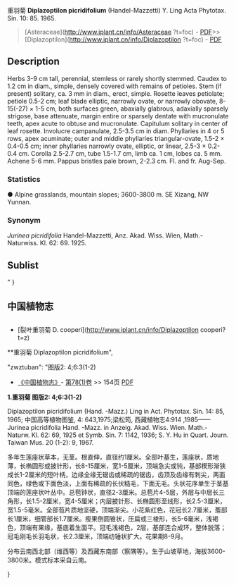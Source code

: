 重羽菊 **Diplazoptilon picridifolium** (Handel-Mazzetti) Y. Ling Acta Phytotax. Sin. 10: 85. 1965.

> [Asteraceae](http://www.iplant.cn/info/Asteraceae ?t=foc) - [PDF](http://iplant.cn/foc/pdf/Asteraceae.pdf)>>[Diplazoptilon](http://www.iplant.cn/info/Diplazoptilon ?t=foc) - [PDF](http://www.iplant.cn/foc/pdf/Diplazoptilon.pdf)

## Description

Herbs 3-9 cm tall, perennial, stemless or rarely shortly stemmed. Caudex to 1.2 cm in diam., simple, densely covered with remains of petioles. Stem (if present) solitary, ca. 3 mm in diam., erect, simple. Rosette leaves petiolate; petiole 0.5-2 cm; leaf blade elliptic, narrowly ovate, or narrowly obovate, 8-15(-27) × 1-5 cm, both surfaces green, abaxially glabrous, adaxially sparsely strigose, base attenuate, margin entire or sparsely dentate with mucronulate teeth, apex acute to obtuse and mucronulate. Capitulum solitary in center of leaf rosette. Involucre campanulate, 2.5-3.5 cm in diam. Phyllaries in 4 or 5 rows, apex acuminate; outer and middle phyllaries triangular-ovate, 1.5-2 × 0.4-0.5 cm; inner phyllaries narrowly ovate, elliptic, or linear, 2.5-3 × 0.2-0.4 cm. Corolla 2.5-2.7 cm, tube 1.5-1.7 cm, limb ca. 1 cm, lobes ca. 5 mm. Achene 5-6 mm. Pappus bristles pale brown, 2-2.3 cm. Fl. and fr. Aug-Sep.

### Statistics
● Alpine grasslands, mountain slopes; 3600-3800 m. SE Xizang, NW Yunnan.

### Synonym
*Jurinea picridifolia* Handel-Mazzetti, Anz. Akad. Wiss. Wien, Math.-Naturwiss. Kl. 62: 69. 1925.

## Sublist
"
}
## 中国植物志

## 
* [裂叶重羽菊  D.  cooperi](http://www.iplant.cn/info/Diplazoptilon cooperi?t=z)

**重羽菊 Diplazoptilon picridifolium",

  "zwztuban": "图版2: 4;6:3(1-2)
* [《中国植物志》](http://www.iplant.cn/frps)- [第78(1)卷](http://www.iplant.cn/frps/vol/78(1)) >> 154页 [PDF](http://www.iplant.cn/frps/pdf/78(1)/154.PDF)

**1.重羽菊 图版2: 4;6:3(1-2)**

Diplazoptilon picridifolium (Hand. -Mazz.) Ling in Act. Phytotax. Sin. 14: 85, 1965; 中国高等植物图鉴, 4: 643,1975;梁松筠, 西藏植物志4:914 ,1985——Jurinea picridifolia Hand. -Mazz. in Anzeig. Akad. Wiss. Wien. Math.-Naturw. Kl. 62: 69, 1925 et Symb. Sin. 7: 1142, 1936; S. Y. Hu in Quart. Journ. Taiwan Mus. 20 (1-2): 9, 1967.

多年生莲座状草本，无茎。根直伸，直径约1厘米。全部叶基生，莲座状，质地薄，长椭圆形或披针形，长8-15厘米，宽1-5厘米，顶端急尖或钝，基部楔形渐狭成长1-2厘米的短叶柄，边缘全缘无锯齿或稀疏的锯齿，齿顶及齿缘有刺尖，两面同色，绿色或下面色淡，上面有稀疏的长伏糙毛，下面无毛。头状花序单生于茎基顶端的莲座状叶丛中。总苞钟状，直径2-3厘米。总苞片4-5层，外层与中层长三角形，长1.5-2厘米，宽4-5厘米；内层披针形、长椭圆形至线形，长2.5-3厘米，宽1.5-5毫米。全部苞片质地坚硬，顶端渐尖。小花紫红色，花冠长2.7厘米，簷部长1厘米，细管部长1.7厘米。瘦果倒圆锥状，压扁或三棱形，长5-6毫米，浅褐色，顶端有果缘，基底着生面平。冠毛浅褐色，2层，基部连合成环，整体脱落；冠毛刚毛长羽毛状，长2.3厘米，顶端纺锤状扩大。花果期8-9月。

分布云南西北部（维西等）及西藏东南部（察隅等）。生于山坡草地，海拔3600-3800米。模式标本采自云南。

}